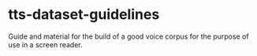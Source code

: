 # tts-dataset-guidelines
Guide and material for the build of a good voice corpus for the purpose of use in a screen reader.

